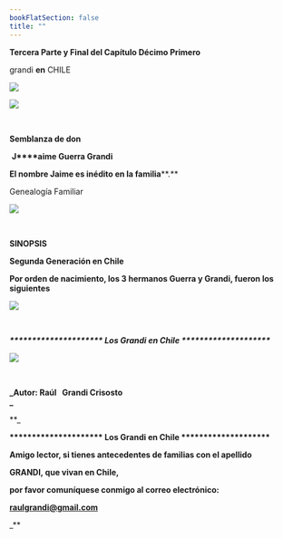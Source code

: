 ```yaml
---
bookFlatSection: false
title: ""
---
```


**Tercera Parte y Final del Capítulo Décimo Primero**

grandi **en** CHILE

[![](https://sites.google.com/site/62jaimeguerragrandi/_/rsrc/1298160746539/home/PORTADACAPITULOXI01.jpg)](https://sites.google.com/site/62jaimeguerragrandi/home/PORTADACAPITULOXI01.jpg?attredirects=0)

[![](https://sites.google.com/site/62jaimeguerragrandi/_/rsrc/1312690121287/home/JAIMEGUERRAGRANDI.jpg)](https://sites.google.com/site/62jaimeguerragrandi/home/JAIMEGUERRAGRANDI.jpg?attredirects=0)

 

**Semblanza de don** 

 **J****aime Guerra Grandi**  

**El nombre Jaime es inédito en la familia****.**

Genealogía Familiar 

[![](https://sites.google.com/site/62jaimeguerragrandi/_/rsrc/1312690139077/home/GENEALOGIAJAIMEGUERRAGRANDI.jpg)](https://sites.google.com/site/62jaimeguerragrandi/home/GENEALOGIAJAIMEGUERRAGRANDI.jpg?attredirects=0)

 

**SINOPSIS**

****Segunda Generación en Chile****

**Por orden de nacimiento, los 3 hermanos Guerra y Grandi, fueron los siguientes**

[![](https://sites.google.com/site/62jaimeguerragrandi/_/rsrc/1312690100479/home/HermanosGuerraGrandi.JPG)](https://sites.google.com/site/62jaimeguerragrandi/home/HermanosGuerraGrandi.JPG?attredirects=0)

 

_**\*\*\*\*\*\*\*\*\*\*\*\*\*\*\*\*\*\*\*\*\* Los Grandi en Chile \*\*\*\*\*\*\*\*\*\*\*\*\*\*\*\*\*\*\*\***_

[![](https://sites.google.com/site/62jaimeguerragrandi/_/rsrc/1303613215731/home/002-P-AUTOR.jpg)](https://sites.google.com/site/62jaimeguerragrandi/home/002-P-AUTOR.jpg?attredirects=0)

 

**_Autor: Raúl   Grandi Crisosto  
_**

**_

**\*\*\*\*\*\*\*\*\*\*\*\*\*\*\*\*\*\*\*\*\* Los Grandi en Chile \*\*\*\*\*\*\*\*\*\*\*\*\*\*\*\*\*\*\*\***

**Amigo lector, si tienes antecedentes de familias con el apellido** 

 **GRANDI, que vivan en Chile,** 

**por favor comuníquese conmigo al correo electrónico:** 

 **[raulgrandi@gmail.com](mailto:raulgrandi@gmail.com)**





_**